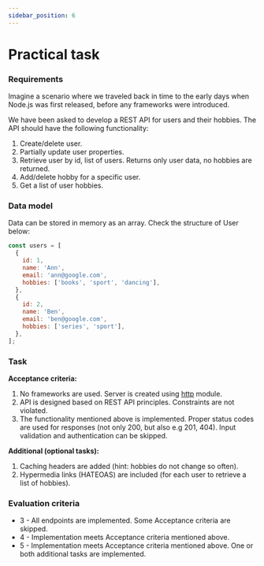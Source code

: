 ```yaml
---
sidebar_position: 6
---
```


# Practical task

### Requirements

Imagine a scenario where we traveled back in time to the early days when Node.js was first released, before any frameworks were introduced.

We have been asked to develop a REST API for users and their hobbies. The API should have the following functionality:
1. Create/delete user.
2. Partially update user properties.
3. Retrieve user by id, list of users. Returns only user data, no hobbies are returned.
4. Add/delete hobby for a specific user.
5. Get a list of user hobbies.

### Data model

Data can be stored in memory as an array. Check the structure of User below:

```js
const users = [
  {
    id: 1,
    name: 'Ann',
    email: 'ann@google.com',
    hobbies: ['books', 'sport', 'dancing'],
  },
  {
    id: 2,
    name: 'Ben',
    email: 'ben@google.com',
    hobbies: ['series', 'sport'],
  },
];
```

### Task

**Acceptance criteria:**
1. No frameworks are used. Server is created using [http](https://nodejs.org/api/http.html) module.
2. API is designed based on REST API principles. Constraints are not violated.
3. The functionality mentioned above is implemented. Proper status codes are used for responses (not only 200, but also e.g 201, 404). Input validation and authentication can be skipped.

**Additional (optional tasks):**
1. Caching headers are added (hint: hobbies do not change so often).
2. Hypermedia links (HATEOAS) are included (for each user to retrieve a list of hobbies).

### Evaluation criteria

- 3 - All endpoints are implemented. Some Acceptance criteria are skipped.
- 4 - Implementation meets Acceptance criteria mentioned above.
- 5 - Implementation meets Acceptance criteria mentioned above. One or both additional tasks are implemented.

